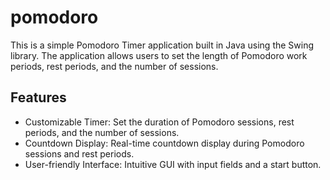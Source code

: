 # pomodoro

This is a simple Pomodoro Timer application built in Java using the Swing library. The application allows users to set the length of Pomodoro work periods, rest periods, and the number of sessions.

## Features

- Customizable Timer: Set the duration of Pomodoro sessions, rest periods, and the number of sessions.
- Countdown Display: Real-time countdown display during Pomodoro sessions and rest periods.
- User-friendly Interface: Intuitive GUI with input fields and a start button.
